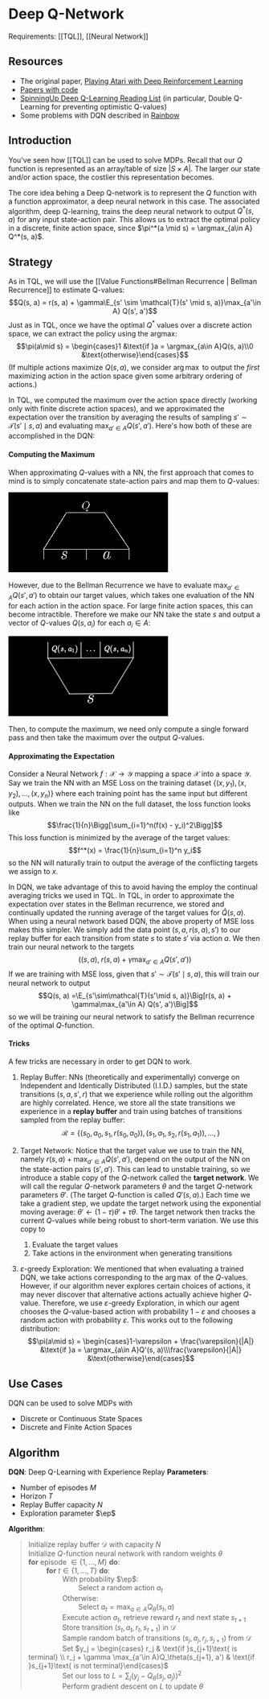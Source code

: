 # Deep Q-Network
Requirements: [[TQL]], [[Neural Network]]

## Resources
- The original paper, [Playing Atari with Deep Reinforcement Learning](https://arxiv.org/abs/1312.5602)
- [Papers with code](https://paperswithcode.com/method/dqn#:~:text=A%20DQN%2C%20or%20Deep%20Q,framework%20with%20a%20neural%20network.&text=It%20is%20usually%20used%20in%20conjunction%20with%20Experience%20Replay%2C%20for,the%20replay%20memory%20at%20random.)
- [SpinningUp Deep Q-Learning Reading List](https://spinningup.openai.com/en/latest/spinningup/keypapers.html#a-deep-q-learning) (in particular, Double Q-Learning for preventing optimistic Q-values)
- Some problems with DQN described in [Rainbow](https://arxiv.org/abs/1710.02298)

## Introduction
You've seen how [[TQL]] can be used to solve MDPs. Recall that our $Q$ function is represented as an array/table of size $|S \times A|$. The larger our state and/or action space, the costlier this representation becomes. 

The core idea behing a Deep Q-network is to represent the $Q$ function with a function approximator, a deep neural network in this case. The associated algorithm, deep Q-learning, trains the deep neural network to output $Q^*(s, a)$ for any input state-action pair. This allows us to extract the optimal policy in a discrete, finite action space, since $\pi^*(a \mid s) = \argmax_{a\in A} Q^*(s, a)$.

## Strategy

As in TQL, we will use the [[Value Functions#Bellman Recurrence | Bellman Recurrence]]  to estimate Q-values:
$$Q(s, a) = r(s, a) + \gamma\E_{s' \sim \mathcal{T}(s' \mid s, a)}\max_{a'\in A} Q(s', a')$$
Just as in TQL, once we have the optimal $Q^*$ values over a discrete action space, we can extract the policy using the argmax:
$$\pi(a\mid s) = \begin{cases}1 &\text{if }a = \argmax_{a\in A}Q(s, a)\\0 &\text{otherwise}\end{cases}$$
(If multiple actions maximize $Q(s, a)$, we consider $\arg\max$ to output the *first* maximizing action in the action space given some arbitrary ordering of actions.)

In TQL, we computed the maximum over the action space directly (working only with finite discrete action spaces), and we approximated the expectation over the transition by averaging the results of sampling $s'\sim \mathcal{T}(s'\mid s,a)$ and evaluating $\max_{a'\in A}Q(s', a')$. Here's how both of these are accomplished in the DQN:

#### Computing the Maximum

When approximating $Q$-values with a NN, the first approach that comes to mind is to simply concatenate state-action pairs and map them to $Q$-values:

![](Images/Q(s,a).png)

However, due to the Bellman Recurrence we have to evaluate $\max_{a'\in A}Q(s', a')$ to obtain our target values, which takes one evaluation of the NN for each action in the action space. For large finite action spaces, this can become intractible. Therefore we make our NN take the state $s$ and output a vector of $Q$-values $Q(s, a_i)$ for each $a_i\in A$:

![](Images/Q(s,cdot).png)

Then, to compute the maximum, we need only compute a single forward pass and then take the maximum over the output $Q$-values.

#### Approximating the Expectation
Consider a Neural Network $f: \mathcal{X}\to\mathcal{Y}$ mapping a space $\mathcal{X}$ into a space $\mathcal{Y}$. Say we train the NN with an MSE Loss on the training dataset $\{(x, y_1), (x, y_2), \dots, (x, y_n)\}$ where each training point has the same input but different outputs. When we train the NN on the full dataset, the loss function looks like
$$\frac{1}{n}\Bigg[\sum_{i=1}^n(f(x) - y_i)^2\Bigg]$$
This loss function is minimized by the average of the target values:
$$f^*(x) = \frac{1}{n}\sum_{i=1}^n y_i$$
so the NN will naturally train to output the average of the conflicting targets we assign to $x$.

In DQN, we take advantage of this to avoid having the employ the continual averaging tricks we used in TQL. In TQL, in order to approximate the expectation over states in the Bellman recurrence, we stored and continually updated the running average of the target values for $\hat{Q}(s, a)$. When using a neural network based DQN, the above property of MSE loss makes this simpler. We simply add the data point $(s, a, r(s, a), s')$ to our replay buffer for each transition from state $s$ to state $s'$ via action $a$. We then train our neural network to the targets
$$\Big((s, a), \;r(s, a) + \gamma\max_{a'\in A}Q(s', a')\Big)$$
If we are training with MSE loss, given that $s' \sim \mathcal{T}(s'\mid s, a)$, this will train our neural network to output
$$Q(s, a) =\E_{s'\sim\mathcal{T}(s'\mid s, a)}\Big[r(s, a) + \gamma\max_{a'\in A} Q(s', a')\Big]$$
so we will be training our neural network to satisfy the Bellman recurrence of the optimal $Q$-function.

#### Tricks

A few tricks are necessary in order to get DQN to work.
1. Replay Buffer: NNs (theoretically and experimentally) converge on Independent and Identically Distributed (I.I.D.) samples, but the state transitions $(s, a, s', r)$ that we experience while rolling out the algorithm are highly correlated. Hence, we store all the state transitions we experience in a **replay buffer** and train using batches of transitions sampled from the replay buffer:
$$\mathcal{R} = \{(s_0, a_0, s_1, r(s_0, a_0)),(s_1, a_1, s_2, r(s_1, a_1)), \dots, \} $$

2. Target Network: Notice that the target value we use to train the NN, namely $r(s, a) + \max_{a'\in A}Q(s', a')$, depend on the output of the NN on the state-action pairs $(s', a')$. This can lead to unstable training, so we introduce a stable copy of the $Q$-network called the **target network**. We will call the regular $Q$-network parameters $\theta$ and the target $Q$-network parameters $\theta'$. (The target $Q$-function is called $Q'(s, a)$.) Each time we take a gradient step, we update the target network using the exponential moving average: $\theta'\leftarrow (1 - \tau)\theta' + \tau\theta$. The target network then tracks the current $Q$-values while being robust to short-term variation. We use this copy to
	1. Evaluate the target values
	2. Take actions in the environment when generating transitions

3. $\varepsilon$-greedy Exploration: We mentioned that when evaluating a trained DQN, we take actions corresponding to the $\arg\max$ of the $Q$-values. However, if our algorithm never explores certain choices of actions, it may never discover that alternative actions actually achieve higher $Q$-value. Therefore, we use $\varepsilon$-greedy Exploration, in which our agent chooses the $Q$-value-based action with probability $1 - \varepsilon$ and chooses a random action with probability $\varepsilon$. This works out to the following distribution:
$$\pi(a\mid s) = \begin{cases}1-\varepsilon + \frac{\varepsilon}{|A|} &\text{if }a = \argmax_{a\in A}Q'(s, a)\\\frac{\varepsilon}{|A|} &\text{otherwise}\end{cases}$$

## Use Cases
DQN can be used to solve MDPs with 
- Discrete or Continuous State Spaces
- Discrete and Finite Action Spaces

## Algorithm

**DQN**: Deep Q-Learning with Experience Replay
**Parameters**: 
- Number of episodes $M$
- Horizon $T$
- Replay Buffer capacity $N$
- Exploration parameter $\ep$

**Algorithm**:
> Initialize replay buffer $\mathcal{D}$ with capacity $N$\
> Initialize $Q$-function neural network with random weights $\theta$\
> **for** episode $\in\{1, \dots, M\}$ **do**:\
> $\qquad$ **for** $t\in\{1, \dots, T\}$ **do**:\
> $\qquad\qquad$ With probability $\ep$: \
> $\qquad\qquad\qquad$ Select a random action $a_t$\
> $\qquad\qquad$ Otherwise: \
> $\qquad\qquad\qquad$ Select $a_t = \max_{a\in A}Q_\theta(s_t, a)$\
> $\qquad\qquad$ Execute action $a_t$, retrieve reward $r_t$ and next state $s_{t+1}$\
> $\qquad\qquad$ Store transition $(s_t, a_t, r_t, s_{t+1})$ in $\mathcal{D}$\
> $\qquad\qquad$ Sample random batch of transitions $(s_j, a_j, r_j, s_{j+1})$ from $\mathcal{D}$\
> $\qquad\qquad$ Set $y_j = \begin{cases} r_j & \text{if }s_{j+1}\text{ is terminal} \\ r_j + \gamma \max_{a'\in A}Q_\theta(s_{j+1}, a') & \text{if }s_{j+1}\text{ is not terminal}\end{cases}$\
> $\qquad\qquad$ Set our loss to $L = \sum_{j} \left(y_j - Q_\theta(s_j,a_j )\right)^2$\
> $\qquad\qquad$ Perform gradient descent on $L$ to update $\theta$




